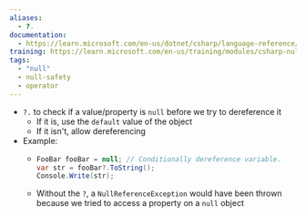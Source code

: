 ```yaml
---
aliases:
  - ?.
documentation:
  - https://learn.microsoft.com/en-us/dotnet/csharp/language-reference/operators/member-access-operators#null-conditional-operators--and-
training: https://learn.microsoft.com/en-us/training/modules/csharp-null-safety
tags:
  - "null"
  - null-safety
  - operator
---
```

- `?.` to check if a value/property is `null` before we try to dereference it
	- If it is, use the `default` value of the object
	- If it isn't, allow dereferencing
- Example:
	- ```csharp
	  FooBar fooBar = null; // Conditionally dereference variable.
	  var str = fooBar?.ToString();
	  Console.Write(str);
	  ```
	- Without the `?`, a `NullReferenceException` would have been thrown because we tried to access a property on a `null` object